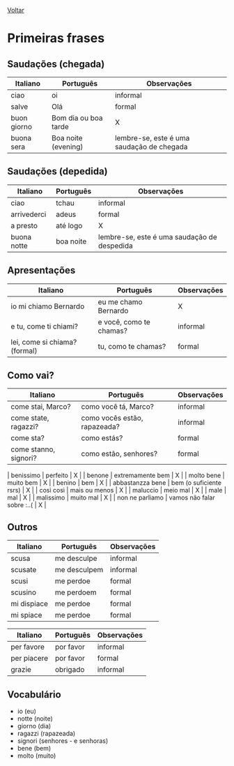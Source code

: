 [Voltar](../README.md)

# Primeiras frases

## Saudações (chegada)

| Italiano | Português | Observações | 
| --- | --- | --- |
| ciao | oi | informal |
| salve | Olá | formal |
| buon giorno | Bom dia ou boa tarde | X |
| buona sera | Boa noite (evening) | lembre-se, este é uma saudação de chegada |

## Saudações (depedida)

| Italiano | Português | Observações | 
| --- | --- | --- |
| ciao | tchau | informal |
| arrivederci | adeus | formal |
| a presto | até logo | X |
| buona notte | boa noite | lembre-se, este é uma saudação de despedida |

## Apresentações

| Italiano | Português | Observações |
| --- | --- | --- |
| io mi chiamo Bernardo | eu me chamo Bernardo | X |
| e tu, come ti chiami? | e você, como te chamas? | informal |
| lei, come si chiama? (formal) | tu, como te chamas? | formal |

## Como vai?

| Italiano | Português | Observações |
| --- | --- | --- |
| come stai, Marco? | como você tá, Marco? | informal |
| come state, ragazzi? | como vocês estão, rapazeada? | informal |
| come sta? | como estás? | formal |
| come stanno, signori? | como estão, senhores? | formal |

| benissimo | perfeito | X |
| benone | extremamente bem | X |
| molto bene | muito bem | X |
| benino | bem | X |
| abbastanzza bene | bem (o suficiente rsrs) | X |
| così così | mais ou menos | X |
| maluccio | meio mal | X |
| male | mal | X |
| malissimo | muito mal | X |
| non ne parliamo | vamos não falar sobre :..( | X |

## Outros

| Italiano | Português | Observações |
| --- | --- | --- |
| scusa | me desculpe | informal |
| scusate | me desculpem | informal |
| scusi | me perdoe | formal |
| scusino | me perdoem | formal |
| mi dispiace | me perdoe | formal |
| mi spiace | me perdoe | formal |

| Italiano | Português | Observações |
| --- | --- | --- |
| per favore | por favor | informal |
| per piacere | por favor | formal |
| grazie | obrigado | informal |

## Vocabulário

* io (eu)
* notte (noite)
* giorno (dia)
* ragazzi (rapazeada)
* signori (senhores - e senhoras)
* bene (bem)
* molto (muito)